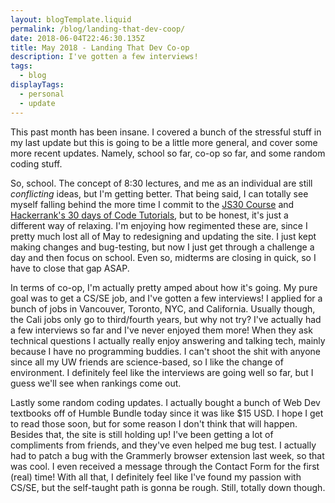 ```yaml
---
layout: blogTemplate.liquid
permalink: /blog/landing-that-dev-coop/
date: 2018-06-04T22:46:30.135Z
title: May 2018 - Landing That Dev Co-op
description: I've gotten a few interviews!
tags:
  - blog
displayTags: 
  - personal
  - update
---
```


This past month has been insane. I covered a bunch of the stressful stuff in my last update but this is going to be a little more general, and cover some more recent updates. Namely, school so far, co-op so far, and some random coding stuff.

So, school. The concept of 8:30 lectures, and me as an individual are still _conflicting_ ideas, but I'm getting better. That being said, I can totally see myself falling behind the more time I commit to the [JS30 Course](https://javascript30.com) and [Hackerrank's 30 days of Code Tutorials](https://www.hackerrank.com/domains/tutorials/30-days-of-code), but to be honest, it's just a different way of relaxing. I'm enjoying how regimented these are, since I pretty much lost all of May to redesigning and updating the site. I just kept making changes and bug-testing, but now I just get through a challenge a day and then focus on school. Even so, midterms are closing in quick, so I have to close that gap ASAP.

In terms of co-op, I'm actually pretty amped about how it's going. My pure goal was to get a CS/SE job, and I've gotten a few interviews! I applied for a bunch of jobs in Vancouver, Toronto, NYC, and California. Usually though, the Cali jobs only go to third/fourth years, but why not try? I've actually had a few interviews so far and I've never enjoyed them more! When they ask technical questions I actually really enjoy answering and talking tech, mainly because I have no programming buddies. I can't shoot the shit with anyone since all my UW friends are science-based, so I like the change of environment. I definitely feel like the interviews are going well so far, but I guess we'll see when rankings come out.

Lastly some random coding updates. I actually bought a bunch of Web Dev textbooks off of Humble Bundle today since it was like \$15 USD. I hope I get to read those soon, but for some reason I don't think that will happen. Besides that, the site is still holding up! I've been getting a lot of compliments from friends, and they've even helped me bug test. I actually had to patch a bug with the Grammerly browser extension last week, so that was cool. I even received a message through the Contact Form for the first (real) time! With all that, I definitely feel like I've found my passion with CS/SE, but the self-taught path is gonna be rough. Still, totally down though.
